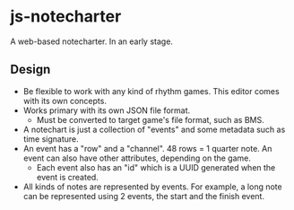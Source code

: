 
js-notecharter
==============

A web-based notecharter. In an early stage.


Design
------

* Be flexible to work with any kind of rhythm games. This editor comes with its
    own concepts.
* Works primary with its own JSON file format.
    * Must be converted to target game's file format, such as BMS.
* A notechart is just a collection of "events" and some metadata such as time
    signature.
* An event has a "row" and a "channel". 48 rows = 1 quarter note. An event can
    also have other attributes, depending on the game.
    * Each event also has an "id" which is a UUID generated when the event is
        created.
* All kinds of notes are represented by events. For example, a long note
    can be represented using 2 events, the start and the finish event.


